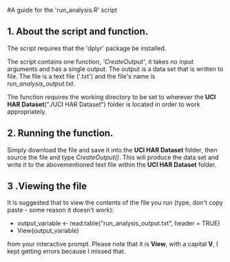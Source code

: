 #A guide for the 'run_analysis.R' script

## 1. About the script and function.

The script requires that the 'dplyr' package be installed.

The script contains one function, _'CreateOutput'_, it takes no input arguments
and has a single output. The output is a data set that is written to file. The
file is a text file ('.txt') and the file's name is _run\_analysis\_output.txt_. 

The function requires the working directory to be set to wherever the __UCI HAR
Dataset__("./UCI HAR Dataset") folder is located in order to work appropriately.

## 2. Running the function.

Simply download the file and save it into the __UCI HAR Dataset__ folder, then
source the file and type _CreateOutput()_. This will produce the data set and
write it to the abovementioned text file within the __UCI HAR Dataset__ folder.

## 3 .Viewing the file

It is suggested that to view the contents of the file you run (type, don't copy
paste - some reason it doesn't work):

* output_variable <- read.table("run_analysis_output.txt", header = TRUE)
* View(output_variable)

from your interactive prompt. Please note that it is __View__, with a capital
__V__, I kept getting errors because I missed that.
